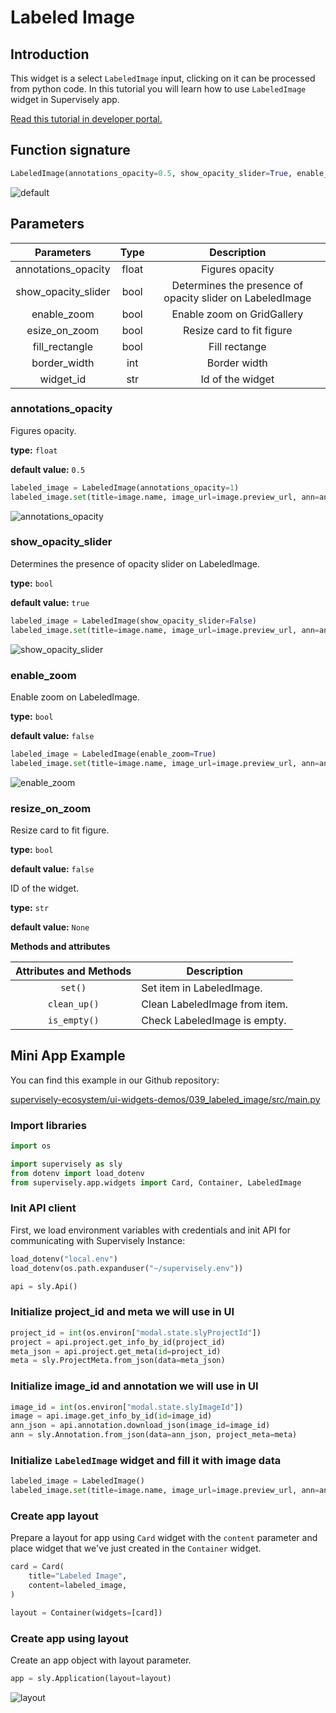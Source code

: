 # Labeled Image

## Introduction

This widget is a select `LabeledImage` input, clicking on it can be processed from python code. In this tutorial you will learn how to use `LabeledImage` widget in Supervisely app.

[Read this tutorial in developer portal.](https://developer.supervise.ly/app-development/apps-with-gui/LabeledImage)

## Function signature

```python
LabeledImage(annotations_opacity=0.5, show_opacity_slider=True, enable_zoom=False, esize_on_zoom=False, fill_rectangle=True, border_width=3, widget_id=None)
```

![default](https://user-images.githubusercontent.com/120389559/218493332-ef9ed5d9-d42e-4044-8948-e3208c00d88f.gif)

## Parameters

|     Parameters      | Type  |                        Description                        |
| :-----------------: | :---: | :-------------------------------------------------------: |
| annotations_opacity | float |                      Figures opacity                      |
| show_opacity_slider | bool  | Determines the presence of opacity slider on LabeledImage |
|     enable_zoom     | bool  |                Enable zoom on GridGallery                 |
|    esize_on_zoom    | bool  |                 Resize card to fit figure                 |
|   fill_rectangle    | bool  |                       Fill rectange                       |
|    border_width     |  int  |                       Border width                        |
|      widget_id      |  str  |                     Id of the widget                      |

### annotations_opacity

Figures opacity.

**type:** `float`

**default value:** `0.5`

```python
labeled_image = LabeledImage(annotations_opacity=1)
labeled_image.set(title=image.name, image_url=image.preview_url, ann=ann)
```

![annotations_opacity](https://user-images.githubusercontent.com/120389559/218493802-4ab354e1-fcf2-4eea-8184-eadf6b1a176a.png)

### show_opacity_slider

Determines the presence of opacity slider on LabeledImage.

**type:** `bool`

**default value:** `true`

```python
labeled_image = LabeledImage(show_opacity_slider=False)
labeled_image.set(title=image.name, image_url=image.preview_url, ann=ann)
```

![show_opacity_slider](https://user-images.githubusercontent.com/120389559/218494420-81b0019f-6249-477b-842d-fc776112d57b.png)

### enable_zoom

Enable zoom on LabeledImage.

**type:** `bool`

**default value:** `false`

```python
labeled_image = LabeledImage(enable_zoom=True)
labeled_image.set(title=image.name, image_url=image.preview_url, ann=ann)
```

![enable_zoom](https://user-images.githubusercontent.com/120389559/218495132-3042ef1e-e400-4b4c-b4ca-eb4950b5b6cb.gif)

### resize_on_zoom

Resize card to fit figure.

**type:** `bool`

**default value:** `false`

ID of the widget.

**type:** `str`

**default value:** `None`

**Methods and attributes**

| Attributes and Methods | Description                   |
| :--------------------: | ----------------------------- |
|        `set()`         | Set item in LabeledImage.     |
|      `clean_up()`      | Clean LabeledImage from item. |
|      `is_empty()`      | Check LabeledImage is empty.  |

## Mini App Example

You can find this example in our Github repository:

[supervisely-ecosystem/ui-widgets-demos/039_labeled_image/src/main.py](https://github.com/supervisely-ecosystem/ui-widgets-demos/blob/master/039_labeled_image/src/main.py)

### Import libraries

```python
import os

import supervisely as sly
from dotenv import load_dotenv
from supervisely.app.widgets import Card, Container, LabeledImage
```

### Init API client

First, we load environment variables with credentials and init API for communicating with Supervisely Instance:

```python
load_dotenv("local.env")
load_dotenv(os.path.expanduser("~/supervisely.env"))

api = sly.Api()
```

### Initialize project_id and meta we will use in UI

```python
project_id = int(os.environ["modal.state.slyProjectId"])
project = api.project.get_info_by_id(project_id)
meta_json = api.project.get_meta(id=project_id)
meta = sly.ProjectMeta.from_json(data=meta_json)
```

### Initialize image_id and annotation we will use in UI

```python
image_id = int(os.environ["modal.state.slyImageId"])
image = api.image.get_info_by_id(id=image_id)
ann_json = api.annotation.download_json(image_id=image_id)
ann = sly.Annotation.from_json(data=ann_json, project_meta=meta)
```

### Initialize `LabeledImage` widget and fill it with image data

```python
labeled_image = LabeledImage()
labeled_image.set(title=image.name, image_url=image.preview_url, ann=ann)
```

### Create app layout

Prepare a layout for app using `Card` widget with the `content` parameter and place widget that we've just created in the `Container` widget.

```python
card = Card(
    title="Labeled Image",
    content=labeled_image,
)

layout = Container(widgets=[card])
```

### Create app using layout

Create an app object with layout parameter.

```python
app = sly.Application(layout=layout)
```

![layout](https://user-images.githubusercontent.com/120389559/218667990-6d41e1b9-a053-4942-9bae-fbe12254fb3c.png)
